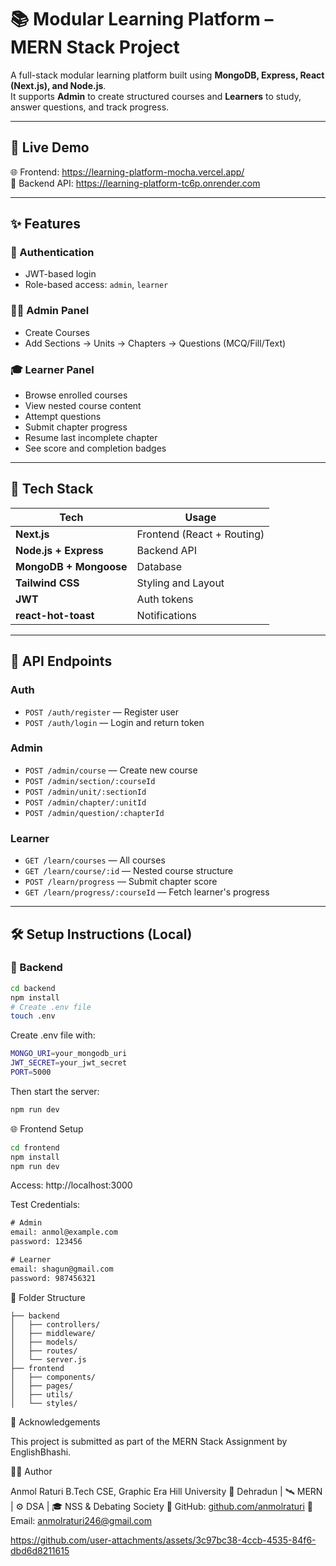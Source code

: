 # 📚 Modular Learning Platform – MERN Stack Project

A full-stack modular learning platform built using **MongoDB, Express, React (Next.js), and Node.js**.  
It supports **Admin** to create structured courses and **Learners** to study, answer questions, and track progress.

---

## 🚀 Live Demo

🌐 Frontend: https://learning-platform-mocha.vercel.app/  
🔗 Backend API: https://learning-platform-tc6p.onrender.com



---

## ✨ Features

### 👤 Authentication
- JWT-based login
- Role-based access: `admin`, `learner`

### 🧑‍🏫 Admin Panel
- Create Courses
- Add Sections → Units → Chapters → Questions (MCQ/Fill/Text)

### 🎓 Learner Panel
- Browse enrolled courses
- View nested course content
- Attempt questions
- Submit chapter progress
- Resume last incomplete chapter
- See score and completion badges

---

## 🧰 Tech Stack

| Tech       | Usage               |
|------------|---------------------|
| **Next.js** | Frontend (React + Routing) |
| **Node.js + Express** | Backend API      |
| **MongoDB + Mongoose** | Database         |
| **Tailwind CSS** | Styling and Layout |
| **JWT**      | Auth tokens          |
| **react-hot-toast** | Notifications     |

---

## 🧪 API Endpoints

### Auth
- `POST /auth/register` — Register user
- `POST /auth/login` — Login and return token

### Admin
- `POST /admin/course` — Create new course
- `POST /admin/section/:courseId`
- `POST /admin/unit/:sectionId`
- `POST /admin/chapter/:unitId`
- `POST /admin/question/:chapterId`

### Learner
- `GET /learn/courses` — All courses
- `GET /learn/course/:id` — Nested course structure
- `POST /learn/progress` — Submit chapter score
- `GET /learn/progress/:courseId` — Fetch learner's progress

---

## 🛠 Setup Instructions (Local)

### 🔧 Backend

```bash
cd backend
npm install
# Create .env file
touch .env
```
Create .env file with:
```bash
MONGO_URI=your_mongodb_uri
JWT_SECRET=your_jwt_secret
PORT=5000
```
Then start the server:

```bash
npm run dev
```

🌐 Frontend Setup
```bash
cd frontend
npm install
npm run dev
```
Access: http://localhost:3000

Test Credentials:
```txt
# Admin
email: anmol@example.com
password: 123456

# Learner
email: shagun@gmail.com
password: 987456321
```

📁 Folder Structure

```pqsql
├── backend
│   ├── controllers/
│   ├── middleware/
│   ├── models/
│   ├── routes/
│   └── server.js
├── frontend
│   ├── components/
│   ├── pages/
│   ├── utils/
│   └── styles/
```

🙌 Acknowledgements

This project is submitted as part of the MERN Stack Assignment by EnglishBhashi.

👨‍💻 Author

Anmol Raturi
B.Tech CSE, Graphic Era Hill University
📍 Dehradun | 🛰️ MERN | ⚙️ DSA | 🎓 NSS & Debating Society
🔗 GitHub: [github.com/anmolraturi](https://github.com/TimelyCo)
📧 Email: anmolraturi246@gmail.com




https://github.com/user-attachments/assets/3c97bc38-4ccb-4535-84f6-dbd6d8211615

